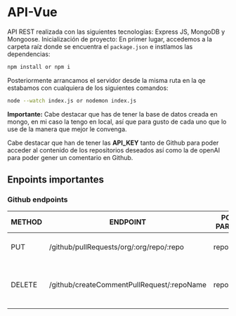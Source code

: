 # API-Vue
API REST realizada con las siguientes tecnologías: Express JS, MongoDB y Mongoose.
Inicialización de proyecto:
En primer lugar, accedemos a la carpeta raíz donde se encuentra el ```package.json``` e instlamos las dependencias:
```bash
npm install or npm i
```
Posteriormente arrancamos el servidor desde la misma ruta en la qe estabamos con cualquiera de los siguientes comandos:
```bash
node --watch index.js or nodemon index.js
```

**Importante:** Cabe destacar que has de tener la base de datos creada en mongo, en mi caso la tengo en local, así que para gusto de cada uno que lo use de la manera que mejor le convenga.

Cabe destacar que han de tener las **API_KEY** tanto de Github para poder acceder al contenido de los repositorios deseados así como la de openAI para poder 
gener un comentario en Github.




## Enpoints importantes

### Github endpoints

| METHOD | ENDPOINT                                   | POST PARAMS                | RETURNS                              |
| ------ | -----------------------------------------  | -------------------------- | ------------------------------------ |
| PUT    | /github/pullRequests/org/:org/repo/:repo   | repo, org                  | "Pull Requests updated"              |
| DELETE | /github/createCommentPullRequest/:repoName | repoName                   | "Pull Request comment and closed"    |